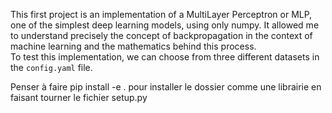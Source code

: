 This first project is an implementation of a MultiLayer Perceptron or MLP, one of the simplest deep learning models, using only numpy. It allowed me to understand precisely the concept of backpropagation in the context of machine learning and the mathematics behind this process.  
To test this implementation, we can choose from three different datasets in the `config.yaml` file.  
  
Penser à faire pip install -e . pour installer le dossier comme une librairie en faisant tourner le fichier setup.py
